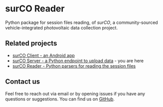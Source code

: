 # surCO Reader

Python package for session files reading, of *surCO*, a community-sourced vehicle-integrated photovoltaic data collection project.

## Related projects
- [surCO Client - an Android app](https://github.com/isi-ies-group/VIPV-surCO-Client)
- [surCO Server - a Python endpoint to upload data](https://github.com/isi-ies-group/VIPV-surCO-Server) - you are here
- [surCO Reader - Python parsers for reading the session files](https://github.com/isi-ies-group/VIPV-surCO-Reader)

## Contact us
Feel free to reach out via email or by opening issues if you have any questions or suggestions. You can find us on [GitHub](https://github.com/isi-ies-group).
